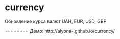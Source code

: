 currency
========
Обновление курса валют UAH, EUR, USD, GBP

========
Демо: http://alyona-.github.io/currency/
